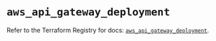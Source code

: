 # `aws_api_gateway_deployment`

Refer to the Terraform Registry for docs: [`aws_api_gateway_deployment`](https://registry.terraform.io/providers/hashicorp/aws/5.97.0/docs/resources/api_gateway_deployment).
